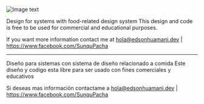 
![Image text](https://github.com/edsonJordan/dashboardUI/resource/images/dashboard.png)

Design for systems with food-related design system
This design and code is free to be used for commercial and educational purposes.

If you want more information contact me at hola@edsonhuamani.dev | https://www.facebook.com/SunquPacha

-----------------------------------------------------

Diseño para sistemas con sistema de diseño relacionado a comida
Este diseño y codigo esta  libre para ser usado con fines comerciales y educativos 

Si deseas mas información contactame a hola@edsonhuamani.dev | https://www.facebook.com/SunquPacha